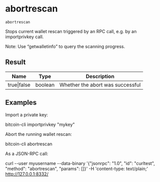 # abortrescan

`abortrescan`

Stops current wallet rescan triggered by an RPC call, e.g. by an importprivkey call.

Note: Use “getwalletinfo” to query the scanning progress.

## Result

| Name        | Type    | Description                      |
| ----------- | ------- | -------------------------------- |
| true\|false | boolean | Whether the abort was successful |

## Examples

Import a private key:

bitcoin-cli importprivkey "mykey"

Abort the running wallet rescan:

bitcoin-cli abortrescan

As a JSON-RPC call:

curl --user myusername --data-binary '{"jsonrpc": "1.0", "id": "curltest", "method": "abortrescan", "params": []}' -H 'content-type: text/plain;' http://127.0.0.1:8332/